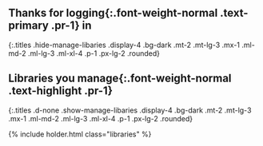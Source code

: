 ## Thanks for __logging__{:.font-weight-normal .text-primary .pr-1} in
{:.titles .hide-manage-libaries .display-4 .bg-dark .mt-2 .mt-lg-3 .mx-1 .ml-md-2 .ml-lg-3 .ml-xl-4 .p-1 .px-lg-2 .rounded}

## Libraries you __manage__{:.font-weight-normal .text-highlight .pr-1}
{:.titles .d-none .show-manage-libaries .display-4 .bg-dark .mt-2 .mt-lg-3 .mx-1 .ml-md-2 .ml-lg-3 .ml-xl-4 .p-1 .px-lg-2 .rounded}

{% include holder.html class="libraries" %}